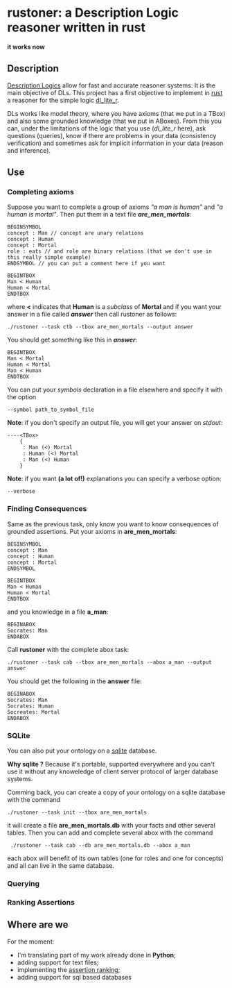 # rustoner: a Description Logic reasoner written in rust
**it works now**

## Description 

[Description Logics](http://dl.kr.org) allow for fast and accurate reasoner systems. It is the main objective of DLs.
This project has a first objective to implement in [rust](https://www.rust-lang.org/) a reasoner for the simple logic
[dl_lite_r](https://link.springer.com/article/10.1007/s10817-007-9078-x).

DLs works like model theory, where you have axioms (that we put in a TBox) and also some grounded knowledge 
(that we put in ABoxes).
From this you can, under the limitations of the logic that you use (*dl_lite_r* here), ask
questions (queries), know if there are problems in your data (consistency verification) and sometimes ask
for implicit information in your data (reason and inference).

## Use

### Completing axioms 
Suppose you want to complete a group of axioms 
_"a man is human"_ and _"a human is mortal"_.
Then put them in a text file *__are_men_mortals__*:
```
BEGINSYMBOL
concept : Man // concept are unary relations
concept : Human
concept : Mortal
role : eats // and role are binary relations (that we don't use in this really simple example)
ENDSYMBOL // you can put a comment here if you want

BEGINTBOX
Man < Human
Human < Mortal
ENDTBOX
```
where **<** indicates that __Human__ is a _subclass_ of __Mortal__
and if you want your answer in a file called *__answer__* then call 
rustoner as follows:
```shell script
./rustoner --task ctb --tbox are_men_mortals --output answer
```

You should get something like this in *__answer__*:
```
BEGINTBOX
Man < Mortal
Human < Mortal
Man < Human
ENDTBOX
```

You can put your *symbols* declaration in a file elsewhere and specify it with
the option
```
--symbol path_to_symbol_file
```

**Note**: if you don't specify an output file, you will get your answer
on _stdout_:
```shell script
----<TBox>
    {
     : Man (<) Mortal
     : Human (<) Mortal
     : Man (<) Human
    }
```

**Note**: if you want __(a lot of!)__ explanations you can specify a 
verbose option:
```
--verbose
```

### Finding Consequences

Same as the previous task, only know you want to know consequences of
grounded assertions. Put your axioms in  **are_men_mortals**:
```
BEGINSYMBOL
concept : Man
concept : Human
concept : Mortal
ENDSYMBOL 

BEGINTBOX
Man < Human
Human < Mortal
ENDTBOX
```

and you knowledge in a file **a_man**:
```
BEGINABOX
Socrates: Man
ENDABOX
```

Call **rustoner** with the complete abox task:
```shell script
./rustoner --task cab --tbox are_men_mortals --abox a_man --output answer
```

You should get the following in the **answer** file:
```
BEGINABOX
Socrates: Man
Socrates: Human
Socreates: Mortal
ENDABOX
```

### SQLite

You can also put your ontology on a [sqlite](https://www.sqlite.org/index.html) database.

__Why sqlite ?__
Because it's portable, supported everywhere and you can't use it without any
knoweledge of client server protocol of larger database systems.

Comming back, you can create a copy of your ontology on a sqlite database with the
command 
```
./rustoner --task init --tbox are_men_mortals 
```
it will create a file __are_men_mortals.db__ with your facts and other several tables.
Then you can add and complete several abox with the command 
```
 ./rustoner --task cab --db are_men_mortals.db --abox a_man 
```
each abox will benefit of its own tables (one for roles and one for concepts) and all
can live in the same database.

### Querying

### Ranking Assertions

## Where are we

For the moment:
* I'm translating part of my work already done in __Python__;
* adding support for text files;
* implementing the [assertion ranking](http://ceur-ws.org/Vol-2663/paper-20.pdf);
* adding support for sql based databases
